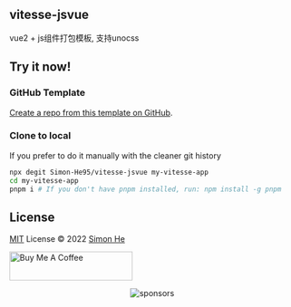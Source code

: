 ## vitesse-jsvue
vue2 + js组件打包模板, 支持unocss
## Try it now!

### GitHub Template

[Create a repo from this template on GitHub](https://github.com/Simon-He95/vitesse-jsvue/generate).

### Clone to local

If you prefer to do it manually with the cleaner git history

```bash
npx degit Simon-He95/vitesse-jsvue my-vitesse-app
cd my-vitesse-app
pnpm i # If you don't have pnpm installed, run: npm install -g pnpm
```


## License
[MIT](./LICENSE) License © 2022 [Simon He](https://github.com/Simon-He95)

<a href="https://github.com/Simon-He95/sponsor" target="_blank"><img src="https://cdn.buymeacoffee.com/buttons/default-orange.png" alt="Buy Me A Coffee" style="height: 51px !important;width: 217px !important;" ></a>


<span><div align="center">![sponsors](https://www.hejian.club/images/sponsors.jpg)</div></span>
